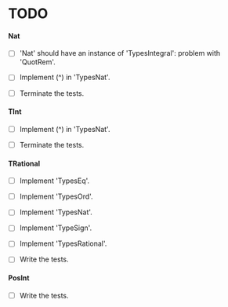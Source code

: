 # TODO

#### Nat

- [ ] 'Nat' should have an instance of 'TypesIntegral': problem with 'QuotRem'.
- [ ] Implement (^) in 'TypesNat'.
- [ ] Terminate the tests.


#### TInt

- [ ] Implement (^) in 'TypesNat'.
- [ ] Terminate the tests.


#### TRational

- [ ] Implement 'TypesEq'.
- [ ] Implement 'TypesOrd'.
- [ ] Implement 'TypesNat'.
- [ ] Implement 'TypeSign'.
- [ ] Implement 'TypesRational'.

- [ ] Write the tests.

#### PosInt

- [ ] Write the tests.

